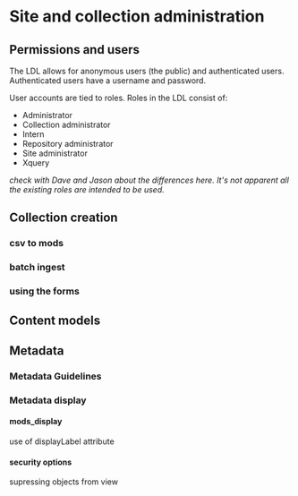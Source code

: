 # Site and collection administration

## Permissions and users

The LDL allows for anonymous users (the public) and authenticated users. Authenticated users have a username and password. 

User accounts are tied to roles. Roles in the LDL consist of:

* Administrator
* Collection administrator
* Intern
* Repository administrator
* Site administrator
* Xquery

*check with Dave and Jason about the differences here. It's not apparent all the existing roles are intended to be used.*

## Collection creation

### csv to mods

### batch ingest

### using the forms

## Content models

## Metadata

### Metadata Guidelines

### Metadata display

#### mods_display

use of displayLabel attribute

#### security options

supressing objects from view